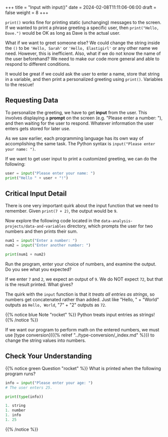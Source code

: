 +++
title = "Input with input()"
date = 2024-02-08T11:11:06-06:00
draft = false
weight = 8
+++

`print()` works fine for printing static (unchanging) messages to the
screen. If we wanted to print a phrase greeting a specific user, then
`print("Hello, Dave.")` would be OK as long as Dave is the actual
user.

What if we want to greet someone else? We could change the string inside the
`()` to be `'Hello, Sarah'` or `'Hello, Elastigirl'` or any other name we
need. However, this is inefficient. Also, what if we do not know the name of
the user beforehand? We need to make our code more general and able to respond
to different conditions.

It would be great if we could ask the user to enter a name, store that string
in a variable, and then print a personalized greeting using `print()`.
Variables to the rescue!

## Requesting Data

To personalize the greeting, we have to get **input** from the user. This
involves displaying a **prompt** on the screen (e.g. "Please enter a number:
"), and then waiting for the user to respond. Whatever information the user
enters gets stored for later use.

As we saw earlier, each programming language has its own way of accomplishing
the same task. The Python syntax is `input("Please enter your
name: ")`.

If we want to get user input to print a customized greeting, we can do the following:

```python
user = input("Please enter your name: ")
print("Hello " + user + "!")
```

## Critical Input Detail

There is one very important quirk about the input function that we need to
remember. Given `print(7 + 2)`, the output would be `9`.

Now explore the following code located in the `data-analysis-projects/data-and-variables` directory, which prompts the user for two numbers and then prints their sum.

```python {linenos=table}
num1 = input("Enter a number: ")
num2 = input("Enter another number: ")

print(num1 + num2)
```

Run the program, enter your choice of numbers, and examine the output. Do you
see what you expected?

If we enter `7` and `2`, we expect an output of `9`.  We do NOT expect
`72`, but that is the result printed. What gives?

The quirk with the `input` function is that it *treats all entries as
strings*, so numbers get concatenated rather than added.  Just like
"Hello, " + "World" outputs as `Hello, World`, "7" + "2" outputs as `72`.

{{% notice blue Note "rocket" %}}
Python treats input entries as strings!
{{% /notice %}}

If we want our program to perform math on the entered numbers, we must use [type conversion]({{% relref "../type-conversion/_index.md" %}}) to change the string values into numbers.

## Check Your Understanding

{{% notice green Question "rocket" %}}
What is printed when the following program runs?

```python {linenos=table}
info = input("Please enter your age: ")
# The user enters 25.

print(type(info))

1. string
1. number
1. info
1. 25
```
{{% /notice %}}